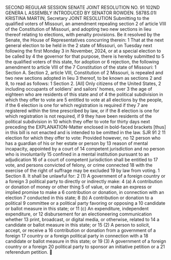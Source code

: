 SECOND REGULAR SESSION
SENATE JOINT RESOLUTION NO. 91
102ND GENERA L ASSEMBLY
INTRODUCED BY SENATOR ROWDEN.
5878S.01I KRISTINA MARTIN, Secretary
JOINT RESOLUTION
Submitting to the qualified voters of Missouri, an amendment repealing section 2 of article VIII
of the Constitution of Missouri, and adopting two new sections in lieu thereof relating
to elections, with penalty provisions.
Be it resolved by the Senate, the House of Representatives concurring therein:
1 That at the next general election to be held in the
2 state of Missouri, on Tuesday next following the first Monday
3 in November, 2024, or at a special election to be called by
4 the governor for that purpose, there is hereby submitted to
5 the qualified voters of this state, for adoption or
6 rejection, the following amendment to article VIII of the
7 Constitution of the state of Missouri:
1 Section A. Section 2, article VIII, Constitution of
2 Missouri, is repealed and two new sections adopted in lieu
3 thereof, to be known as sections 2 and 8, to read as follows:
1 Section 2. [All] Only citizens of the United States,
2 including occupants of soldiers' and sailors' homes, over
3 the age of eighteen who are residents of this state and of
4 the political subdivision in which they offer to vote are
5 entitled to vote at all elections by the people, if the
6 election is one for which registration is required if they
7 are registered within the time prescribed by law, or if the
8 election is one for which registration is not required, if
9 they have been residents of the political subdivision in
10 which they offer to vote for thirty days next preceding the
EXPLANATION-Matter enclosed in bold-faced brackets [thus] in this bill is not enacted
and is intended to be omitted in the law.
SJR 91 2
11 election for which they offer to vote: Provided however, no
12 person who has a guardian of his or her estate or person by
13 reason of mental incapacity, appointed by a court of
14 competent jurisdiction and no person who is involuntarily
15 confined in a mental institution pursuant to an adjudication
16 of a court of competent jurisdiction shall be entitled to
17 vote, and persons convicted of felony, or crime connected
18 with the exercise of the right of suffrage may be excluded
19 by law from voting.
1 Section 8. It shall be unlawful for:
2 (1) A government of a foreign country or a foreign
3 political party to directly or indirectly make:
4 (a) A contribution or donation of money or other thing
5 of value, or make an express or implied promise to make a
6 contribution or donation, in connection with an election
7 conducted in this state;
8 (b) A contribution or donation to a political
9 committee or a political party favoring or opposing a
10 candidate or ballot measure in this state; or
11 (c) An expenditure, independent expenditure, or
12 disbursement for an electioneering communication whether
13 print, broadcast, or digital media, or otherwise, related to
14 a candidate or ballot measure in this state; or
15 (2) A person to solicit, accept, or receive a
16 contribution or donation from a government of a foreign
17 country or a foreign political party in connection with a
18 candidate or ballot measure in this state; or
19 (3) A government of a foreign country or a foreign
20 political party to sponsor an initiative petition or a
21 referendum petition.
